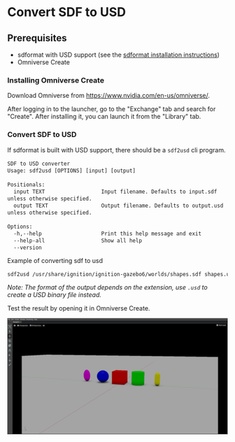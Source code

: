 # Convert SDF to USD

## Prerequisites

* sdformat with USD support (see the [sdformat installation instructions](/tutorials?tut=install&ver=>%3D+12))
* Omniverse Create

### Installing Omniverse Create

Download Omniverse from https://www.nvidia.com/en-us/omniverse/.

After logging in to the launcher, go to the "Exchange" tab and search for "Create". After installing it, you can launch it from the "Library" tab.

### Convert SDF to USD

If sdformat is built with USD support, there should be a `sdf2usd` cli program.

```
SDF to USD converter
Usage: sdf2usd [OPTIONS] [input] [output]

Positionals:
  input TEXT                  Input filename. Defaults to input.sdf unless otherwise specified.
  output TEXT                 Output filename. Defaults to output.usd unless otherwise specified.

Options:
  -h,--help                   Print this help message and exit
  --help-all                  Show all help
  --version                   
```

Example of converting sdf to usd

```bash
sdf2usd /usr/share/ignition/ignition-gazebo6/worlds/shapes.sdf shapes.usda
```

*Note: The format of the output depends on the extension, use `.usd` to create a USD binary file instead.*

Test the result by opening it in Omniverse Create.

<!--TODO: Bug in sdf2usd? Some shapes are clipping through the plane-->
![](files/omni-create.png)
